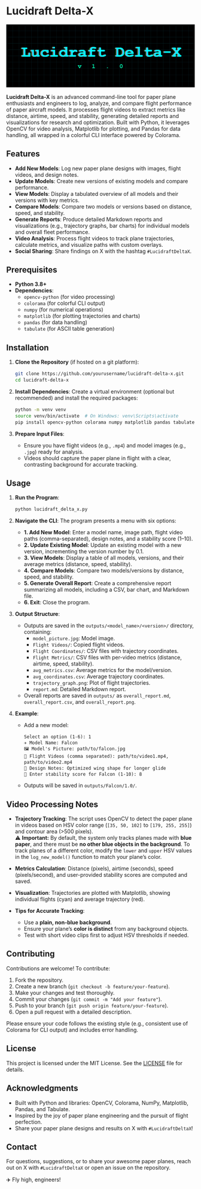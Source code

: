 # Lucidraft Delta-X

![Lucidraft Delta-X Banner](assets/banner.png)

**Lucidraft Delta-X** is an advanced command-line tool for paper plane enthusiasts and engineers to log, analyze, and compare flight performance of paper aircraft models. It processes flight videos to extract metrics like distance, airtime, speed, and stability, generating detailed reports and visualizations for research and optimization. Built with Python, it leverages OpenCV for video analysis, Matplotlib for plotting, and Pandas for data handling, all wrapped in a colorful CLI interface powered by Colorama.

## Features

- **Add New Models**: Log new paper plane designs with images, flight videos, and design notes.
- **Update Models**: Create new versions of existing models and compare performance.
- **View Models**: Display a tabulated overview of all models and their versions with key metrics.
- **Compare Models**: Compare two models or versions based on distance, speed, and stability.
- **Generate Reports**: Produce detailed Markdown reports and visualizations (e.g., trajectory graphs, bar charts) for individual models and overall fleet performance.
- **Video Analysis**: Process flight videos to track plane trajectories, calculate metrics, and visualize paths with custom overlays.
- **Social Sharing**: Share findings on X with the hashtag `#LucidraftDeltaX`.

## Prerequisites

- **Python 3.8+**
- **Dependencies**:
  - `opencv-python` (for video processing)
  - `colorama` (for colorful CLI output)
  - `numpy` (for numerical operations)
  - `matplotlib` (for plotting trajectories and charts)
  - `pandas` (for data handling)
  - `tabulate` (for ASCII table generation)

## Installation

1. **Clone the Repository** (if hosted on a git platform):
   ```bash
   git clone https://github.com/yourusername/lucidraft-delta-x.git
   cd lucidraft-delta-x
   ```

2. **Install Dependencies**:
   Create a virtual environment (optional but recommended) and install the required packages:
   ```bash
   python -m venv venv
   source venv/bin/activate  # On Windows: venv\Scripts\activate
   pip install opencv-python colorama numpy matplotlib pandas tabulate
   ```

3. **Prepare Input Files**:
   - Ensure you have flight videos (e.g., `.mp4`) and model images (e.g., `.jpg`) ready for analysis.
   - Videos should capture the paper plane in flight with a clear, contrasting background for accurate tracking.

## Usage

1. **Run the Program**:
   ```bash
   python lucidraft_delta_x.py
   ```

2. **Navigate the CLI**:
   The program presents a menu with six options:
   - **1. Add New Model**: Enter a model name, image path, flight video paths (comma-separated), design notes, and a stability score (1–10).
   - **2. Update Existing Model**: Update an existing model with a new version, incrementing the version number by 0.1.
   - **3. View Models**: Display a table of all models, versions, and their average metrics (distance, speed, stability).
   - **4. Compare Models**: Compare two models/versions by distance, speed, and stability.
   - **5. Generate Overall Report**: Create a comprehensive report summarizing all models, including a CSV, bar chart, and Markdown file.
   - **6. Exit**: Close the program.

3. **Output Structure**:
   - Outputs are saved in the `outputs/<model_name>/<version>/` directory, containing:
     - `model_picture.jpg`: Model image.
     - `Flight Videos/`: Copied flight videos.
     - `Flight Coordinates/`: CSV files with trajectory coordinates.
     - `Flight Metrics/`: CSV files with per-video metrics (distance, airtime, speed, stability).
     - `avg_metrics.csv`: Average metrics for the model/version.
     - `avg_coordinates.csv`: Average trajectory coordinates.
     - `trajectory_graph.png`: Plot of flight trajectories.
     - `report.md`: Detailed Markdown report.
   - Overall reports are saved in `outputs/` as `overall_report.md`, `overall_report.csv`, and `overall_report.png`.

4. **Example**:
   - Add a new model:
     ```
     Select an option (1-6): 1
     ✈ Model Name: Falcon
     🖼 Model's Picture: path/to/falcon.jpg
     🎥 Flight Videos (comma separated): path/to/video1.mp4, path/to/video2.mp4
     📝 Design Notes: Optimized wing shape for longer glide
     📝 Enter stability score for Falcon (1-10): 8
     ```
   - Outputs will be saved in `outputs/Falcon/1.0/`.

## Video Processing Notes

- **Trajectory Tracking**: The script uses OpenCV to detect the paper plane in videos based on HSV color range (`[35, 50, 102]` to `[179, 255, 255]`) and contour area (>500 pixels).  
  ⚠️ **Important:** By default, the system only tracks planes made with **blue paper**, and there must be **no other blue objects in the background**. To track planes of a different color, modify the `lower` and `upper` HSV values in the `log_new_model()` function to match your plane’s color.  

- **Metrics Calculation**: Distance (pixels), airtime (seconds), speed (pixels/second), and user-provided stability scores are computed and saved.  

- **Visualization**: Trajectories are plotted with Matplotlib, showing individual flights (cyan) and average trajectory (red).  

- **Tips for Accurate Tracking**:
  - Use a **plain, non-blue background**.
  - Ensure your plane’s **color is distinct** from any background objects.  
  - Test with short video clips first to adjust HSV thresholds if needed.


## Contributing

Contributions are welcome! To contribute:
1. Fork the repository.
2. Create a new branch (`git checkout -b feature/your-feature`).
3. Make your changes and test thoroughly.
4. Commit your changes (`git commit -m "Add your feature"`).
5. Push to your branch (`git push origin feature/your-feature`).
6. Open a pull request with a detailed description.

Please ensure your code follows the existing style (e.g., consistent use of Colorama for CLI output) and includes error handling.

## License

This project is licensed under the MIT License. See the [LICENSE](LICENSE) file for details.

## Acknowledgments

- Built with Python and libraries: OpenCV, Colorama, NumPy, Matplotlib, Pandas, and Tabulate.
- Inspired by the joy of paper plane engineering and the pursuit of flight perfection.
- Share your paper plane designs and results on X with `#LucidraftDeltaX`!

## Contact

For questions, suggestions, or to share your awesome paper planes, reach out on X with `#LucidraftDeltaX` or open an issue on the repository.

✈️ Fly high, engineers!